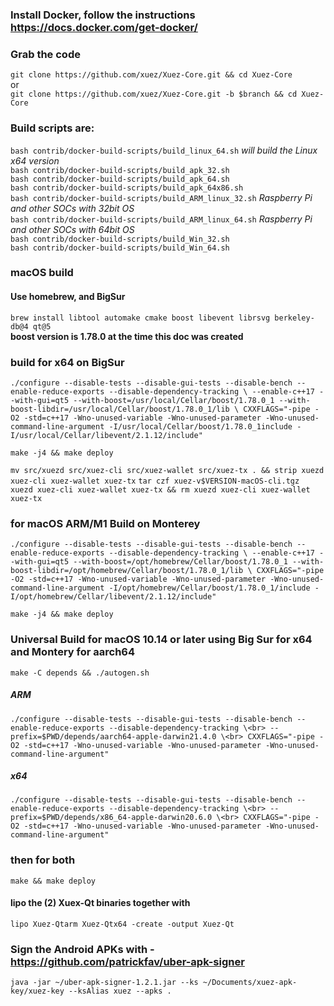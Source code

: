 ### Install Docker, follow the instructions https://docs.docker.com/get-docker/

### Grab the code
`git clone https://github.com/xuez/Xuez-Core.git && cd Xuez-Core`<br>
or<br>
`git clone https://github.com/xuez/Xuez-Core.git -b $branch && cd Xuez-Core`

### Build scripts are:
`bash contrib/docker-build-scripts/build_linux_64.sh` <i>will build the Linux x64 version</i><br>
`bash contrib/docker-build-scripts/build_apk_32.sh`<br>
`bash contrib/docker-build-scripts/build_apk_64.sh`<br>
`bash contrib/docker-build-scripts/build_apk_64x86.sh`<br>
`bash contrib/docker-build-scripts/build_ARM_linux_32.sh` <i>Raspberry Pi and other SOCs with 32bit OS</i><br>
`bash contrib/docker-build-scripts/build_ARM_linux_64.sh` <i>Raspberry Pi and other SOCs with 64bit OS</i><br>
`bash contrib/docker-build-scripts/build_Win_32.sh`<br>
`bash contrib/docker-build-scripts/build_Win_64.sh`<br>

### macOS build
#### Use homebrew, and BigSur
`brew install libtool automake cmake boost libevent librsvg berkeley-db@4 qt@5`<br>
**boost version is 1.78.0 at the time this doc was created**

### build for x64 on BigSur
`./configure --disable-tests --disable-gui-tests --disable-bench --enable-reduce-exports --disable-dependency-tracking \
--enable-c++17 --with-gui=qt5 --with-boost=/usr/local/Cellar/boost/1.78.0_1 --with-boost-libdir=/usr/local/Cellar/boost/1.78.0_1/lib \
CXXFLAGS="-pipe -O2 -std=c++17 -Wno-unused-variable -Wno-unused-parameter -Wno-unused-command-line-argument -I/usr/local/Cellar/boost/1.78.0_1include -I/usr/local/Cellar/libevent/2.1.12/include"`

`make -j4 && make deploy`

`mv src/xuezd src/xuez-cli src/xuez-wallet src/xuez-tx . && strip xuezd xuez-cli xuez-wallet xuez-tx`
`tar czf xuez-v$VERSION-macOS-cli.tgz xuezd xuez-cli xuez-wallet xuez-tx && rm xuezd xuez-cli xuez-wallet xuez-tx`

### for macOS ARM/M1 Build on Monterey

`./configure --disable-tests --disable-gui-tests --disable-bench --enable-reduce-exports --disable-dependency-tracking \
--enable-c++17 --with-gui=qt5 --with-boost=/opt/homebrew/Cellar/boost/1.78.0_1 --with-boost-libdir=/opt/homebrew/Cellar/boost/1.78.0_1/lib \
CXXFLAGS="-pipe -O2 -std=c++17 -Wno-unused-variable -Wno-unused-parameter -Wno-unused-command-line-argument -I/opt/homebrew/Cellar/boost/1.78.0_1/include -I/opt/homebrew/Cellar/libevent/2.1.12/include"`

`make -j4 && make deploy`

### Universal Build for macOS 10.14 or later using Big Sur for x64 and Montery for aarch64
`make -C depends && ./autogen.sh`<br>
##### ARM
`./configure --disable-tests --disable-gui-tests --disable-bench --enable-reduce-exports --disable-dependency-tracking \<br>
--prefix=$PWD/depends/aarch64-apple-darwin21.4.0 \<br>
CXXFLAGS="-pipe -O2 -std=c++17 -Wno-unused-variable -Wno-unused-parameter -Wno-unused-command-line-argument"`
##### x64
`./configure --disable-tests --disable-gui-tests --disable-bench --enable-reduce-exports --disable-dependency-tracking \<br>
--prefix=$PWD/depends/x86_64-apple-darwin20.6.0 \<br>
CXXFLAGS="-pipe -O2 -std=c++17 -Wno-unused-variable -Wno-unused-parameter -Wno-unused-command-line-argument"`

### then for both
`make && make deploy`
#### lipo the (2) Xuex-Qt binaries together with
`lipo Xuez-Qtarm Xuez-Qtx64 -create -output Xuez-Qt`

### Sign the Android APKs with - https://github.com/patrickfav/uber-apk-signer
`java -jar ~/uber-apk-signer-1.2.1.jar --ks ~/Documents/xuez-apk-key/xuez-key --ksAlias xuez --apks .`
